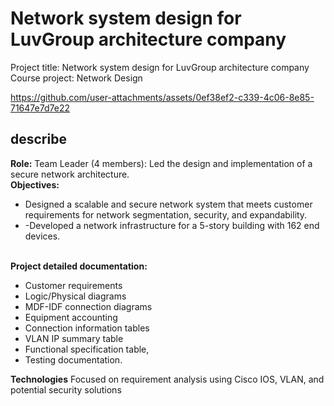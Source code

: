 # Network system design for LuvGroup architecture company
Project title: Network system design for LuvGroup architecture company
Course project: Network Design

https://github.com/user-attachments/assets/0ef38ef2-c339-4c06-8e85-71647e7d7e22

## describe
**Role:** Team Leader (4 members): Led the design and implementation of a secure network architecture. 
<br>**Objectives:** 
- Designed a scalable and secure network system that meets customer requirements for network segmentation, security, and expandability.
- -Developed a network infrastructure for a 5-story building with 162 end devices.
 
<br>**Project detailed documentation:**
- Customer requirements
- Logic/Physical diagrams
- MDF-IDF connection diagrams
- Equipment accounting
- Connection information tables
- VLAN IP summary table
- Functional specification table, 
- Testing documentation.
 
**Technologies** Focused on requirement analysis using Cisco IOS, VLAN, and potential security solutions
